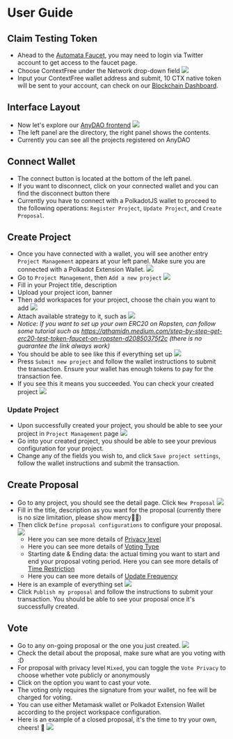 # User Guide
## Claim Testing Token
- Ahead to the [Automata Faucet](./spec.md#faucet), you may need to login via Twitter account to get access to the faucet page.
- Choose ContextFree under the Network drop-down field
![](../assets/anydao/faucet.png)
- Input your ContextFree wallet address and submit, 10 CTX native token will be sent to your account, can check on our [Blockchain Dashboard](./spec.md#explorer).
## Interface Layout
- Now let's explore our [AnyDAO frontend](./spec.md#frontend)
![](../assets/anydao/home_empty.png)
- The left panel are the directory, the right panel shows the contents.
- Currently you can see all the projects registered on AnyDAO
## Connect Wallet
- The connect button is located at the bottom of the left panel.
- If you want to disconnect, click on your connected wallet and you can find the disconnect button there
- Currently you have to connect with a PolkadotJS wallet to proceed to the following operations: `Register Project`, `Update Project`, and `Create Proposal`.

## Create Project
- Once you have connected with a wallet, you will see another entry `Project Management` appears at your left panel. Make sure you are connected with a Polkadot Extension Wallet.
![](../assets/anydao/home_connected.png)
- Go to `Project Management`, then `Add a new project`
![](../assets/anydao/project_manage.png)
- Fill in your Project title, description
- Upload your project icon, banner
- Then add workspaces for your project, choose the chain you want to add
![](../assets/anydao/workspace_chain.png)
- Attach available strategy to it, such as
![](../assets/anydao/workspace_strategy.png)
- *Notice: If you want to set up your own ERC20 on Ropsten, can follow some tutorial such as https://athamidn.medium.com/step-by-step-get-erc20-test-token-faucet-on-ropsten-d20850375f2c (there is no guarantee the link always work)*
- You should be able to see like this if everything set up
![](../assets/anydao/project_set.png)
- Press `Submit new project` and follow the wallet instructions to submit the transaction. Ensure your wallet has enough tokens to pay for the transaction fee.
- If you see this it means you succeeded. You can check your created project
![](../assets/anydao/project_success.png)
### Update Project
- Upon successfully created your project, you should be able to see your project in `Project Management` page
![](../assets/anydao/project_registered.png)
- Go into your created project, you should be able to see your previous configuration for your project.
- Change any of the fields you wish to, and click `Save project settings`, follow the wallet instructions and submit the transaction.
## Create Proposal
- Go to any project, you should see the detail page. Click `New Proposal`
![](../assets/anydao/project_detail.png)
- Fill in the title, description as you want for the proposal (currently there is no size limitation, please show mercy🙏🏼)
- Then click `Define proposal configurations` to configure your proposal.
![](../assets/anydao/proposal_configure.png)
  - Here you can see more details of [Privacy level](./design.md#privacy-level)
  - Here you can see more details of [Voting Type](./spec.md#voting-type)
  - Starting date & Ending data: the actual timing you want to start and end your proposal voting period. Here you can see more details of [Time Restriction](./spec.md#configurations)
  - Here you can see more details of [Update Frequency](./design.md#update-frequency)
- Here is an example of everything set
![](../assets/anydao/proposal_set.png)
- Click `Publish my proposal` and follow the instructions to submit your transaction. You should be able to see your proposal once it's successfully created.
## Vote
- Go to any on-going proposal or the one you just created.
![](../assets/anydao/proposal_detail.png)
- Check the detail about the proposal, make sure what are you voting with :D
- For proposal with privacy level `Mixed`, you can toggle the `Vote Privacy` to choose whether vote publicly or anonymously
- Click on the option you want to cast your vote.
- The voting only requires the signature from your wallet, no fee will be charged for voting. 
- You can use either Metamask wallet or Polkadot Extension Wallet according to the project workspace configuration.
- Here is an example of a closed proposal, it's the time to try your own, cheers! 🙌
![](../assets/anydao/proposal_closed.png)